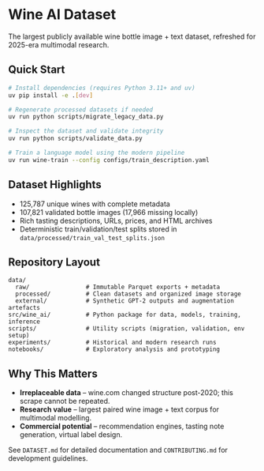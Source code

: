 # Wine AI Dataset

The largest publicly available wine bottle image + text dataset, refreshed for 2025-era
multimodal research.

## Quick Start
```bash
# Install dependencies (requires Python 3.11+ and uv)
uv pip install -e .[dev]

# Regenerate processed datasets if needed
uv run python scripts/migrate_legacy_data.py

# Inspect the dataset and validate integrity
uv run python scripts/validate_data.py

# Train a language model using the modern pipeline
uv run wine-train --config configs/train_description.yaml
```

## Dataset Highlights
- 125,787 unique wines with complete metadata
- 107,821 validated bottle images (17,966 missing locally)
- Rich tasting descriptions, URLs, prices, and HTML archives
- Deterministic train/validation/test splits stored in `data/processed/train_val_test_splits.json`

## Repository Layout
```
data/
  raw/                # Immutable Parquet exports + metadata
  processed/          # Clean datasets and organized image storage
  external/           # Synthetic GPT-2 outputs and augmentation artefacts
src/wine_ai/          # Python package for data, models, training, inference
scripts/              # Utility scripts (migration, validation, env setup)
experiments/          # Historical and modern research runs
notebooks/            # Exploratory analysis and prototyping
```

## Why This Matters
- **Irreplaceable data** – wine.com changed structure post-2020; this scrape cannot be repeated.
- **Research value** – largest paired wine image + text corpus for multimodal modelling.
- **Commercial potential** – recommendation engines, tasting note generation, virtual label design.

See `DATASET.md` for detailed documentation and `CONTRIBUTING.md` for development guidelines.
